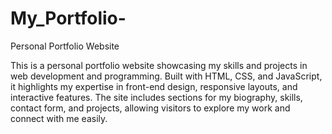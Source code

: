 # My_Portfolio-

Personal Portfolio Website

This is a personal portfolio website showcasing my skills and projects in web development and programming. Built with HTML, CSS, and JavaScript, it highlights my expertise in front-end design, responsive layouts, and interactive features. The site includes sections for my biography, skills, contact form, and projects, allowing visitors to explore my work and connect with me easily.
